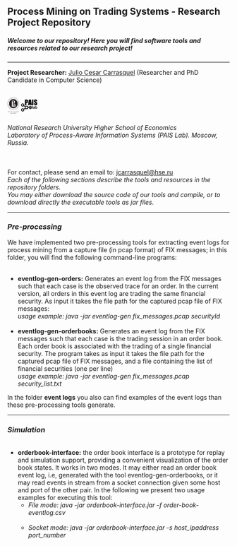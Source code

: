 <!DOCTYPE html>
<html>
<head>
<meta charset="UTF-8">
</head>
<body>
<h2>Process Mining on Trading Systems - Research Project Repository</h2>
<h5><i>Welcome to our repository! Here you will find software tools and resources related to our research project!</i></h5>
<hr>
<b>Project Researcher:</b> <a href="https://www.hse.ru/en/staff/jcarrasquel">Julio Cesar Carrasquel</a> (Researcher and PhD Candidate in Computer Science)<br>
<br>
<p><img src="https://raw.githubusercontent.com/jcarrasquel/pais-trading-systems/master-2/misc/logo-hse.png" alt="PAIS" width="27" height="37"> <img src="https://raw.githubusercontent.com/jcarrasquel/pais-trading-systems/master-2/misc/logo-pais.png" alt="PAIS" width="37" height="37"></p>
<h6>National Research University Higher School of Economics<br>
Laboratory of Process-Aware Information Systems (PAIS Lab). Moscow, Russia.</h6></p>
<br>
For contact, please send an email to: <a href = "mailto: jcarrasquel@hse.ru">jcarrasquel@hse.ru</a><br>
<i>Each of the following sections describe the tools and resources in the repository folders.</i><br>
<i>You may either download the source code of our tools and compile, or to download directly the executable tools as jar files.</i><br>
<hr>
<h3><i>Pre-processing</i></h3>
We have implemented two pre-processing tools for extracting event logs for process mining from a capture file (in pcap format) of FIX messages; in this folder, you will find the following command-line programs:
<ul>
  <br>
  <li><b>eventlog-gen-orders:</b> Generates an event log from the FIX messages such that each case is the observed trace for an order. In the current version, all orders in this event log are trading the same financial security. As input it takes the file path for the captured pcap file of FIX messages:<br>
    <i>usage example: java -jar eventlog-gen fix_messages.pcap securityId </i></li> <br>
  <li><b>eventlog-gen-orderbooks:</b> Generates an event log from the FIX messages such that each case is the trading session in an order book. Each order book is associated with the trading of a single financial security. The program takes as input it takes the file path for the captured pcap file of FIX messages, and a file containing the list of financial securities (one per line)<br>
    <i>usage example: java -jar eventlog-gen fix_messages.pcap security_list.txt </i></li> 
</ul>
  
In the folder <b>event logs</b> you also can find examples of the event logs than these pre-processing tools generate.
<hr>
<h3><i>Simulation</i></h3>
<ul>
  <br>
  <li> <b>orderbook-interface:</b> the order book interface is a prototype for replay and simulation support, providing a convenient visualization of the order book states. It works in two modes. It may either read an order book event log, i.e, generated with the tool eventlog-gen-orderbooks, or it may read events in stream from a socket connection given some host and port of the other pair. In the following we present two usage examples for executing this tool:
    <br>
    <ul>
      <li><i>File mode: java -jar orderbook-interface.jar -f order-book-eventlog.csv </i></li>
      <br>
      <li><i>Socket mode: java -jar orderbook-interface.jar -s host_ipaddress port_number </i></li>
    </ul>
  </li>
</ul>
</body>
</html>
